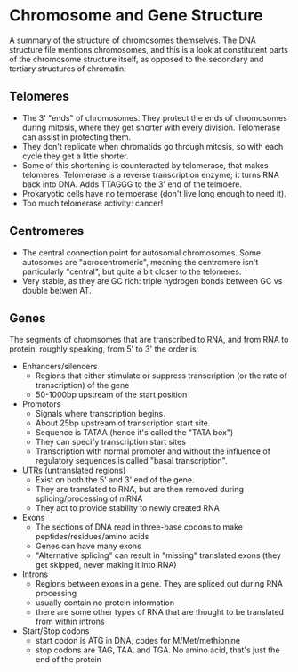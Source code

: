 # Chromosome and Gene Structure
A summary of the structure of chromosomes themselves. The DNA structure file mentions chromosomes, and this is a look at constitutent parts of the chromosome structure itself, as opposed to the secondary and tertiary structures of chromatin.

## Telomeres
- The 3' "ends" of chromosomes. They protect the ends of chromosomes during mitosis, where they get shorter with every division. Telomerase can assist in protecting them.
- They don't replicate when chromatids go through mitosis, so with each cycle they get a little shorter.
- Some of this shortening is counteracted by telomerase, that makes telomeres. Telomerase is a reverse transcription enzyme; it turns RNA back into DNA. Adds TTAGGG to the 3' end of the telmoere.
- Prokaryotic cells have no telmoerase (don't live long enough to need it).
- Too much telomerase activity: cancer!

## Centromeres
- The central connection point for autosomal chromosomes. Some autosomes are "acrocentromeric", meaning the centromere isn't particularly "central", but quite a bit closer to the telomeres.
- Very stable, as they are GC rich: triple hydrogen bonds between GC vs double betwen AT.
  
## Genes
The segments of chromsomes that are transcribed to RNA, and from RNA to protein. roughly speaking, from 5' to 3' the order is:

* Enhancers/silencers
    * Regions that either stimulate or suppress transcription (or the rate of transcription) of the gene
    * 50-1000bp upstream of the start position
* Promotors
    * Signals where transcription begins.
    * About 25bp upstream of transcription start site.
    * Sequence is TATAA (hence it's called the "TATA box")
    * They can specify transcription start sites
    * Transcription with normal promoter and without the influence of regulatory sequences is called "basal transcription".
 * UTRs (untranslated regions)
    * Exist on both the 5' and 3' end of the gene.
    * They are translated to RNA, but are then removed during splicing/processing of mRNA
    * They act to provide stability to newly created RNA
 * Exons
    * The sections of DNA read in three-base codons to make peptides/residues/amino acids
    * Genes can have many exons
    * "Alternative splicing" can result in "missing" translated exons (they get skipped, never making it into RNA)
 * Introns
    * Regions between exons in a gene. They are spliced out during RNA processing
    * usually contain no protein information
    * there are some other types of RNA that are thought to be translated from within introns
 * Start/Stop codons
    * start codon is ATG in DNA, codes for M/Met/methionine
    * stop codons are TAG, TAA, and TGA. No amino acid, that's just the end of the protein
